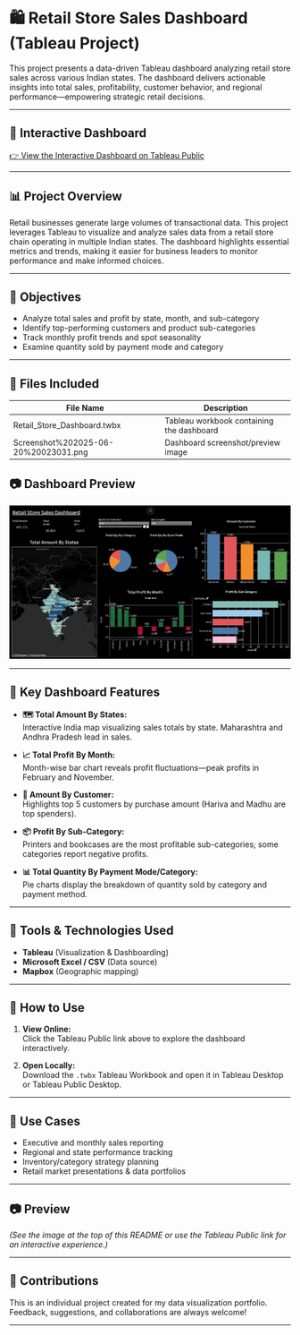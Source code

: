 # 🛍️ Retail Store Sales Dashboard (Tableau Project)

This project presents a data-driven Tableau dashboard analyzing retail store sales across various Indian states. The dashboard delivers actionable insights into total sales, profitability, customer behavior, and regional performance—empowering strategic retail decisions.

---

## 🔗 Interactive Dashboard

[👉 View the Interactive Dashboard on Tableau Public](https://public.tableau.com/shared/YYSNT2CQQ)

---

## 📊 Project Overview

Retail businesses generate large volumes of transactional data. This project leverages Tableau to visualize and analyze sales data from a retail store chain operating in multiple Indian states. The dashboard highlights essential metrics and trends, making it easier for business leaders to monitor performance and make informed choices.

---

## 🎯 Objectives

- Analyze total sales and profit by state, month, and sub-category
- Identify top-performing customers and product sub-categories
- Track monthly profit trends and spot seasonality
- Examine quantity sold by payment mode and category

---

## 🧾 Files Included

| File Name                                          | Description                                   |
|----------------------------------------------------|-----------------------------------------------|
| Retail_Store_Dashboard.twbx                        | Tableau workbook containing the dashboard     |
| Screenshot%202025-06-20%20023031.png               | Dashboard screenshot/preview image            |

## 📷 Dashboard Preview

![Retail Store Dashboard Screenshot](https://github.com/Knight00791/Retail-Store-Dashboard/blob/main/Screenshot%202025-06-20%20023031.png?raw=true)

---

## 📍 Key Dashboard Features

- **🗺️ Total Amount By States:**  
  Interactive India map visualizing sales totals by state. Maharashtra and Andhra Pradesh lead in sales.

- **📈 Total Profit By Month:**  
  Month-wise bar chart reveals profit fluctuations—peak profits in February and November.

- **👥 Amount By Customer:**  
  Highlights top 5 customers by purchase amount (Hariva and Madhu are top spenders).

- **📦 Profit By Sub-Category:**  
  Printers and bookcases are the most profitable sub-categories; some categories report negative profits.

- **📊 Total Quantity By Payment Mode/Category:**  
  Pie charts display the breakdown of quantity sold by category and payment method.

---

## 🧰 Tools & Technologies Used

- **Tableau** (Visualization & Dashboarding)
- **Microsoft Excel / CSV** (Data source)
- **Mapbox** (Geographic mapping)

---

## 🚀 How to Use

1. **View Online:**  
   Click the Tableau Public link above to explore the dashboard interactively.

2. **Open Locally:**  
   Download the `.twbx` Tableau Workbook and open it in Tableau Desktop or Tableau Public Desktop.

---

## 📌 Use Cases

- Executive and monthly sales reporting
- Regional and state performance tracking
- Inventory/category strategy planning
- Retail market presentations & data portfolios

---

## 📷 Preview

*(See the image at the top of this README or use the Tableau Public link for an interactive experience.)*

---

## 🙌 Contributions

This is an individual project created for my data visualization portfolio.  
Feedback, suggestions, and collaborations are always welcome!

---
